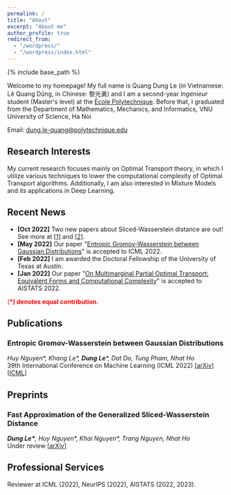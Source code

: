 ```yaml
---
permalink: /
title: "About"
excerpt: "About me"
author_profile: true
redirect_from: 
  - "/wordpress/"
  - "/wordpress/index.html"
---
```


{% include base_path %}

   
Welcome to my homepage! My full name is Quang Dung Le (in Vietnamese: Lê Quang Dũng, in Chinese: 黎光勇) and I am a second-year *Ingénieur* student (Master's level) at the [École Polytechnique](https://www.polytechnique.edu). Before that, I graduated from the Department of Mathematics, Mechanics, and Informatics, VNU University of Science, Ha Noi

Email: dung.le-quang@polytechnique.edu
## Research Interests 
My current research focuses mainly on Optimal Transport theory, in which I utilize various techniques to lower the computational complexity of Optimal Transport algorithms. Additionally, I am also interested in Mixture Models and its applications in Deep Learning.
## Recent News
- **[Oct 2022]** Two new papers about Sliced-Wasserstein distance are out! See more at [[1]](https://arxiv.org/abs/2210.10268) and [[2]](https://arxiv.org/abs/2209.13570).
- **[May 2022]** Our paper "[Entropic Gromov-Wasserstein between Gaussian Distributions](https://proceedings.mlr.press/v162/le22a.html)" is accepted to ICML 2022.
- **[Feb 2022]** I am awarded the Doctoral Fellowship of the University of Texas at Austin.
- **[Jan 2022]** Our paper "[On Multimarginal Partial Optimal Transport: Equivalent Forms and Computational Complexity](https://proceedings.mlr.press/v151/le22a.html)" is accepted to AISTATS 2022.

<span style="color:red"> (**\*) denotes equal contribution.** </span> <br/>
## Publications
### Entropic Gromov-Wasserstein between Gaussian Distributions
*Huy Nguyen\*, Khang Le\*, __Dung Le__\*, Dat Do, Tung Pham, Nhat Ho*<br/>
39th International Conference on Machine Learning (ICML 2022)  [[arXiv](https://arxiv.org/abs/2108.10961)] [[ICML](https://proceedings.mlr.press/v162/le22a.html)]


## Preprints
### Fast Approximation of the Generalized Sliced-Wasserstein Distance
*__Dung Le\*__, Huy Nguyen\*, Khai Nguyen\*, Trang Nguyen, Nhat Ho*<br/>
Under review [[arXiv](https://arxiv.org/abs/2210.10268)]


## Professional Services
Reviewer at ICML (2022), NeurIPS (2022), AISTATS (2022, 2023).
